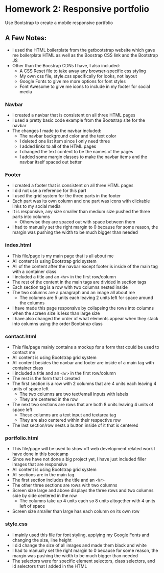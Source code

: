 # Homework 2: Responsive portfolio
Use Bootstrap to create a mobile responsive portfolio

## A Few Notes:
* I used the HTML boilerplate from the getbootstrap website which gave me boilerplate HTML as well as the Boostrap CSS link and the Bootstrap JS 
* Other than the Boostrap CDNs I have, I also included:
    * A CSS Reset file to take away any browser-specific css styling
    * My own css file, style.css specifically for looks, not layout
    * Google Fonts to give me more options for font styles
    * Font Awesome to give me icons to include in my footer for social media


### Navbar
* I created a navbar that is consistent on all three HTML pages
* I used a pretty basic code example from the Bootstrap site for the navbar
* The changes I made to the navbar included:
    * The navbar background color and the text color
    * I deleted one list item since I only need three
    * I added links to all of the HTML pages
    * I changed the text content to be the names of the pages
    * I added some margin classes to make the navbar items and the navbar itself spaced out better

### Footer
* I created a footer that is consistent on all three HTML pages
* I did not use a reference for this part
* I used the grid system for the three parts in the footer
* Each part was its own column and one part was icons with clickable links to my social media
* It is responsive, any size smaller than medium size pushed the three parts into columns
    * Otherwise they are spaced out with space between them
* I had to manually set the right margin to 0 because for some reason, the margin was pushing the width to be much bigger than needed

### index.html
* This file/page is my main page that is all about me
* All content is using Bootstrap grid system
* All of the content after the navbar except footer is inside of the main tag with a container class
* I included a title and an `<hr>` in the first row/column
* The rest of the content in the main tags are divided in section tags
* Each section tag is a row with two columns nested inside
* The two columns are a paragraph and an image all about me
    * The columns are 5 units each leaving 2 units left for space around the columns
* I have made this page responsive by collapsing the rows into columns when the screen size is less than large size
* I have also changed the order of what elements appear when they stack into columns using the order Bootstrap class

### contact.html
* This file/page mainly contains a mockup for a form that could be used to contact me  
* All content is using Bootstrap grid system
* All content besides the navbar and footer are inside of a main tag with container class
* I included a title and an `<hr>` in the first row/column
* The rest is the form that I created
* The first section is a row with 2 columns that are 4 units each leaving 4 units of space left
    * The two columns are two text/email inputs with labels
    * They are centered in the row
* The next two sections are rows that are both 8 units leaving 4 units of space left
    * These columns are a text input and textarea tag
    * They are also centered within their respective row
* The last section/row nests a button inside of it that is centered

### portfolio.html
* This file/page will be used to show off web development related work I have done in this bootcamp
* Since we have not done a big project yet, I have just included filler images that are responsive
* All content is using Bootstrap grid system
* All sections are in the main tag
* The first section includes the title and an `<hr>`
* The other three sections are rows with two columns
* Screen size large and above displays the three rows and two columns side by side centered in the row
    * The columns take up 4 units each so 8 units altogether with 4 units left of space
* Screen size smaller than large has each column on its own row

### style.css
* I mainly used this file for font styling, applying my Google Fonts and changing the size, line height
* I did change the size of all images and made them black and white
* I had to manually set the right margin to 0 because for some reason, the margin was pushing the width to be much bigger than needed
* The selectors were for specific element selectors, class selectors, and id selectors that I added in the HTML

